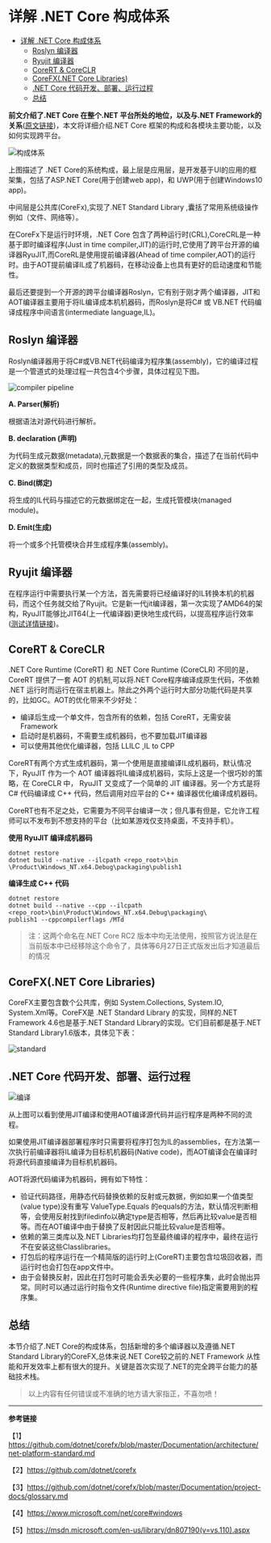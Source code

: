 # 详解 .NET Core 构成体系

<!-- TOC depthFrom:1 depthTo:6 withLinks:1 updateOnSave:1 orderedList:0 -->

- [详解 .NET Core 构成体系](#详解-net-core-构成体系)
	- [Roslyn 编译器](#roslyn-编译器)
	- [Ryujit 编译器](#ryujit-编译器)
	- [CoreRT & CoreCLR](#corert-coreclr)
	- [CoreFX(.NET Core Libraries)](#corefxnet-core-libraries)
	- [.NET Core 代码开发、部署、运行过程](#net-core-代码开发部署运行过程)
	- [总结](#总结)

<!-- /TOC -->


**前文介绍了.NET Core 在整个.NET 平台所处的地位，以及与.NET Framework的关系**([原文链接](http://www.cnblogs.com/vipyoumay/p/5603928.html))，本文将详细介绍.NET Core 框架的构成和各模块主要功能，以及如何实现跨平台。

![构成体系](http://qiniu.xdpie.com/fd30f170f9bbdb9104de09b1d78b377c.png?imageView2/2/w/700)

上图描述了 .NET Core的系统构成，最上层是应用层，是开发基于UI的应用的框架集，包括了ASP.NET Core(用于创建web app)，和 UWP(用于创建Windows10 app)。

中间层是公共库(CoreFx),实现了.NET Standard Library ,囊括了常用系统级操作例如（文件、网络等）。

在CoreFx下是运行时环境，.NET Core 包含了两种运行时(CRL),CoreCRL是一种基于即时编译程序(Just in time compiler,JIT)的运行时,它使用了跨平台开源的编译器RyuJIT,而CoreRL是使用提前编译器(Ahead of time compiler,AOT)的运行时。由于AOT提前编译IL成了机器码，在移动设备上也具有更好的启动速度和节能性。

最后还要提到一个开源的跨平台编译器Roslyn，它有别于刚才两个编译器，JIT和AOT编译器主要用于将IL编译成本机机器码，而Roslyn是将C# 或 VB.NET 代码编译成程序中间语言(intermediate language,IL)。

## Roslyn 编译器
Roslyn编译器用于将C#或VB.NET代码编译为程序集(assembly)，它的编译过程是一个管道式的处理过程一共包含4个步骤，具体过程见下图。

![compiler pipeline](http://qiniu.xdpie.com/20762cf321e5aa5d20968e2081cb4e40.png?imageView2/2/w/700)

**A. Parser(解析)**

根据语法对源代码进行解析。

**B. declaration (声明)**

为代码生成元数据(metadata),元数据是一个数据表的集合，描述了在当前代码中定义的数据类型和成员，同时也描述了引用的类型及成员。

**C. Bind(绑定)**

将生成的IL代码与描述它的元数据绑定在一起，生成托管模块(managed module)。

**D. Emit(生成)**

将一个或多个托管模块合并生成程序集(assembly)。

## Ryujit 编译器
在程序运行中需要执行某一个方法，首先需要将已经编译好的IL转换本机的机器码，而这个任务就交给了Ryujit。它是新一代jit编译器，第一次实现了AMD64的架构，RyuJIT能够比JIT64(上一代编译器)更快地生成代码，以提高程序运行效率([测试详情链接](测试详情链接))。

## CoreRT & CoreCLR
.NET Core Runtime (CoreRT) 和 .NET Core Runtime (CoreCLR) 不同的是，CoreRT 提供了一套
AOT 的机制,可以将.NET Core程序编译成原生代码，不依赖 .NET 运行时而运行在宿主机器上。除此之外两个运行时大部分功能代码是共享的，比如GC。AOT的优化带来不少好处：

* 编译后生成一个单文件，包含所有的依赖，包括 CoreRT，无需安装Framework
* 启动时是机器码，不需要生成机器码，也不要加载JIT编译器
* 可以使用其他优化编译器，包括 LLILC ,IL to CPP

CoreRT有两个方式生成机器码，第一个使用是直接编译IL成机器码，默认情况下，RyuJIT 作为一个 AOT 编译器将IL编译成机器码，实际上这是一个很巧妙的策略，在 CoreCLR 中， RyuJIT 又变成了一个简单的 JIT 编译器。另一个方式是将 C# 代码编译成 C++ 代码，然后调用对应平台的 C++ 编译器优化编译成机器码。

CoreRT也有不足之处，它需要为不同平台编译一次；但凡事有但是，它允许工程师可以不发布到不想支持的平台（比如某游戏仅支持桌面，不支持手机）。

**使用 RyuJIT 编译成机器码**

```
dotnet restore
dotnet build --native --ilcpath <repo_root>\bin
\Product\Windows_NT.x64.Debug\packaging\publish1
```

**编译生成 C++ 代码**

```
dotnet restore
dotnet build --native --cpp --ilcpath <repo_root>\bin\Product\Windows_NT.x64.Debug\packaging\
publish1 --cppcompilerflags /MTd

```

>注：这两个命名在.NET Core RC2 版本中均无法使用，按照官方说法是在当前版本中已经移除这个命令了，具体等6月27日正式版发出后才知道最后的情况

## CoreFX(.NET Core Libraries)
CoreFX主要包含数个公共库，例如  System.Collections, System.IO, System.Xml等。CoreFX是 .NET Standard Library 的实现，同样的.NET Framework 4.6也是基于.NET Standard Library的实现。它们目前都是基于.NET Standard Library1.6版本，具体见下表：

![standard](http://qiniu.xdpie.com/897d9d5723e96c5091dbc79c1e0d40a4.png?imageView2/2/w/700)

## .NET Core 代码开发、部署、运行过程
![编译](http://qiniu.xdpie.com/5786cc01ab56da2891a04b6c56f3c400.png?imageView2/2/w/700)

从上图可以看到使用JIT编译和使用AOT编译源代码并运行程序是两种不同的流程。

如果使用JIT编译器部署程序时只需要将程序打包为IL的assemblies，在方法第一次执行前编译器将IL编译为目标机机器码(Native code)，而AOT编译会在编译时将源代码直接编译为目标机机器码。

AOT将源代码编译为机器码，拥有如下特性：

* 验证代码路径，用静态代码替换依赖的反射或元数据，例如如果一个值类型(value type)没有重写 ValueType.Equals 的equals的方法，默认情况判断相等，会使用反射找到filedinfo以确定type是否相等，然后再比较value是否相等。而在AOT编译中由于替换了反射因此只能比较value是否相等。
* 依赖的第三类库以及.NET Libraries均打包至最终编译的程序中，最终在运行不在安装这些Classlibraries。
* 打包后的程序运行在一个精简版的运行时上(CoreRT)主要包含垃圾回收器，而运行时也会打包在app文件中。
* 由于会替换反射，因此在打包时可能会丢失必要的一些程序集，此时会抛出异常。同时可以通过运行时指令文件(Runtime directive file)指定需要用到的程序集。

## 总结

本节介绍了.NET Core的构成体系，包括新增的多个编译器以及遵循.NET Standard Library的CoreFX,总体来说.NET Core较之前的.NET Framework 从性能和开发效率上都有很大的提升。关键是首次实现了.NET的完全跨平台能力的基础技术栈。


> 以上内容有任何错误或不准确的地方请大家指正，不喜勿喷！

----

**参考链接**

【1】https://github.com/dotnet/corefx/blob/master/Documentation/architecture/net-platform-standard.md

【2】https://github.com/dotnet/corefx

【3】https://github.com/dotnet/corefx/blob/master/Documentation/project-docs/glossary.md

【4】https://www.microsoft.com/net/core#windows

【5】https://msdn.microsoft.com/en-us/library/dn807190(v=vs.110).aspx
